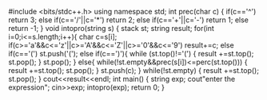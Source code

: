 #include <bits/stdc++.h>
using namespace std;
int prec(char c)
{
if(c=='^')
return 3;
else if(c=='/'||c='*')
return 2;
else if(c=='+'||c='-')
return 1;
else
return -1;
}
void intopro(string s)
{
stack<char> st;
string result;
for(int i=0;i<=s.length;i++){
char c=s[i];
if(c>='a'&&c<='z'||c>='A'&&c<='Z'||c>='0'&&c<='9')
result+=c;
else if(c=='(')
st.push('(');
else if(c==')'){
while (st.top()!='(')
{
result +=st.top();
st.pop();
}
st.pop();
}
else{
while(!st.empty&&prec(s[i])<=perc(st.top()))
{
result +=st.top();
st.pop();
}
st.push(c);
}
while(!st.empty)
{
result +=st.top();
st.pop();
}
cout<<result<<endl;
int main()
{
string exp;
cout"enter the expression";
cin>>exp;
intopro(exp);
return 0;
}


























